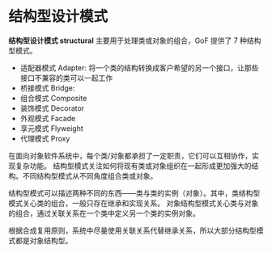 # 结构型设计模式

**结构型设计模式 structural** 主要用于处理类或对象的组合，GoF 提供了 7 种结构型模式。

- 适配器模式 Adapter: 将一个类的结构转换成客户希望的另一个接口，让那些接口不兼容的类可以一起工作
- 桥接模式 Bridge:
- 组合模式 Composite
- 装饰模式 Decorator
- 外观模式 Facade
- 享元模式 Flyweight
- 代理模式 Proxy

在面向对象软件系统中，每个类/对象都承担了一定职责，它们可以互相协作，实现复杂功能。
结构型模式关注如何将现有类或对象组织在一起形成更加强大的结构。不同结构型模式从不同角度组合类或对象。

结构型模式可以描述两种不同的东西——类与类的实例（对象）。其中，类结构型模式关心类的组合，一般只存在继承和实现关系。
对象结构型模式关心类与对象的组合，通过关联关系在一个类中定义另一个类的实例对象。

根据合成复用原则，系统中尽量使用关联关系代替继承关系，所以大部分结构型模式都是对象结构型。
